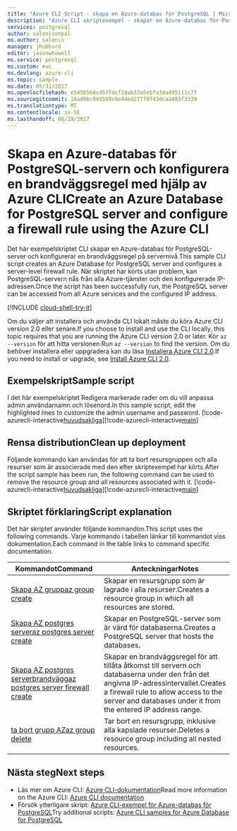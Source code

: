 ```yaml
---
title: "Azure CLI Script - skapa en Azure-databas för PostgreSQL | Microsoft Docs"
description: "Azure CLI skriptexempel - skapar en Azure-databas för PostgreSQL-server och konfigurerar en brandväggsregel på servernivå."
services: postgresql
author: salonisonpal
ms.author: salonis
manager: jhubbard
editor: jasonwhowell
ms.service: postgresql
ms.custom: mvc
ms.devlang: azure-cli
ms.topic: sample
ms.date: 05/31/2017
ms.openlocfilehash: e545b568cd57fdcf28ab33a5ebfa34a495111c7f
ms.sourcegitcommit: 18ad9bc049589c8e44ed277f8f43dcaa483f3339
ms.translationtype: MT
ms.contentlocale: sv-SE
ms.lasthandoff: 08/29/2017
---
```

# <a name="create-an-azure-database-for-postgresql-server-and-configure-a-firewall-rule-using-the-azure-cli"></a><span data-ttu-id="a6228-103">Skapa en Azure-databas för PostgreSQL-servern och konfigurera en brandväggsregel med hjälp av Azure CLI</span><span class="sxs-lookup"><span data-stu-id="a6228-103">Create an Azure Database for PostgreSQL server and configure a firewall rule using the Azure CLI</span></span>
<span data-ttu-id="a6228-104">Det här exempelskriptet CLI skapar en Azure-databas för PostgreSQL-server och konfigurerar en brandväggsregel på servernivå.</span><span class="sxs-lookup"><span data-stu-id="a6228-104">This sample CLI script creates an Azure Database for PostgreSQL server and configures a server-level firewall rule.</span></span> <span data-ttu-id="a6228-105">När skriptet har körts utan problem, kan PostgreSQL-servern nås från alla Azure-tjänster och den konfigurerade IP-adressen.</span><span class="sxs-lookup"><span data-stu-id="a6228-105">Once the script has been successfully run, the PostgreSQL server can be accessed from all Azure services and the configured IP address.</span></span>

[!INCLUDE [cloud-shell-try-it](../../../includes/cloud-shell-try-it.md)]

<span data-ttu-id="a6228-106">Om du väljer att installera och använda CLI lokalt måste du köra Azure CLI version 2.0 eller senare.</span><span class="sxs-lookup"><span data-stu-id="a6228-106">If you choose to install and use the CLI locally, this topic requires that you are running the Azure CLI version 2.0 or later.</span></span> <span data-ttu-id="a6228-107">Kör `az --version` för att hitta versionen.</span><span class="sxs-lookup"><span data-stu-id="a6228-107">Run `az --version` to find the version.</span></span> <span data-ttu-id="a6228-108">Om du behöver installera eller uppgradera kan du läsa [Installera Azure CLI 2.0]( /cli/azure/install-azure-cli).</span><span class="sxs-lookup"><span data-stu-id="a6228-108">If you need to install or upgrade, see [Install Azure CLI 2.0]( /cli/azure/install-azure-cli).</span></span> 

## <a name="sample-script"></a><span data-ttu-id="a6228-109">Exempelskript</span><span class="sxs-lookup"><span data-stu-id="a6228-109">Sample script</span></span>
<span data-ttu-id="a6228-110">I det här exempelskriptet Redigera markerade rader om du vill anpassa admin användarnamn och lösenord.</span><span class="sxs-lookup"><span data-stu-id="a6228-110">In this sample script, edit the highlighted lines to customize the admin username and password.</span></span>
<span data-ttu-id="a6228-111">[!code-azurecli-interactive[huvudsakliga](../../../cli_scripts/postgresql/create-postgresql-server-and-firewall-rule/create-postgresql-server-and-firewall-rule.sh?highlight=15-16 "skapa en Azure-databas för PostgreSQL och brandväggsregel på servernivå.")]</span><span class="sxs-lookup"><span data-stu-id="a6228-111">[!code-azurecli-interactive[main](../../../cli_scripts/postgresql/create-postgresql-server-and-firewall-rule/create-postgresql-server-and-firewall-rule.sh?highlight=15-16 "Create an Azure Database for PostgreSQL, and server-level firewall rule.")]</span></span>

## <a name="clean-up-deployment"></a><span data-ttu-id="a6228-112">Rensa distribution</span><span class="sxs-lookup"><span data-stu-id="a6228-112">Clean up deployment</span></span>
<span data-ttu-id="a6228-113">Följande kommando kan användas för att ta bort resursgruppen och alla resurser som är associerade med den efter skriptexempel har körts.</span><span class="sxs-lookup"><span data-stu-id="a6228-113">After the script sample has been run, the following command can be used to remove the resource group and all resources associated with it.</span></span>
<span data-ttu-id="a6228-114">[!code-azurecli-interactive[huvudsakliga](../../../cli_scripts/postgresql/create-postgresql-server-and-firewall-rule/delete-postgresql.sh "ta bort resursgruppen.")]</span><span class="sxs-lookup"><span data-stu-id="a6228-114">[!code-azurecli-interactive[main](../../../cli_scripts/postgresql/create-postgresql-server-and-firewall-rule/delete-postgresql.sh "Delete the resource group.")]</span></span>

## <a name="script-explanation"></a><span data-ttu-id="a6228-115">Skriptet förklaring</span><span class="sxs-lookup"><span data-stu-id="a6228-115">Script explanation</span></span>
<span data-ttu-id="a6228-116">Det här skriptet använder följande kommandon.</span><span class="sxs-lookup"><span data-stu-id="a6228-116">This script uses the following commands.</span></span> <span data-ttu-id="a6228-117">Varje kommando i tabellen länkar till kommandot viss dokumentation.</span><span class="sxs-lookup"><span data-stu-id="a6228-117">Each command in the table links to command specific documentation.</span></span>

| <span data-ttu-id="a6228-118">**Kommandot**</span><span class="sxs-lookup"><span data-stu-id="a6228-118">**Command**</span></span> | <span data-ttu-id="a6228-119">**Anteckningar**</span><span class="sxs-lookup"><span data-stu-id="a6228-119">**Notes**</span></span> |
|---|---|
| [<span data-ttu-id="a6228-120">Skapa AZ grupp</span><span class="sxs-lookup"><span data-stu-id="a6228-120">az group create</span></span>](/cli/azure/group#create) | <span data-ttu-id="a6228-121">Skapar en resursgrupp som är lagrade i alla resurser.</span><span class="sxs-lookup"><span data-stu-id="a6228-121">Creates a resource group in which all resources are stored.</span></span> |
| [<span data-ttu-id="a6228-122">Skapa AZ postgres server</span><span class="sxs-lookup"><span data-stu-id="a6228-122">az postgres server create</span></span>](/cli/azure/postgres/server#create) | <span data-ttu-id="a6228-123">Skapar en PostgreSQL-server som är värd för databaserna.</span><span class="sxs-lookup"><span data-stu-id="a6228-123">Creates a PostgreSQL server that hosts the databases.</span></span> |
| [<span data-ttu-id="a6228-124">Skapa AZ postgres serverbrandvägg</span><span class="sxs-lookup"><span data-stu-id="a6228-124">az postgres server firewall create</span></span>](/cli/azure/postgres/server/firewall-rule#create) | <span data-ttu-id="a6228-125">Skapar en brandväggsregel för att tillåta åtkomst till servern och databaserna under den från det angivna IP-adressintervallet.</span><span class="sxs-lookup"><span data-stu-id="a6228-125">Creates a firewall rule to allow access to the server and databases under it from the entered IP address range.</span></span> |
| [<span data-ttu-id="a6228-126">ta bort grupp AZ</span><span class="sxs-lookup"><span data-stu-id="a6228-126">az group delete</span></span>](/cli/azure/group#delete) | <span data-ttu-id="a6228-127">Tar bort en resursgrupp, inklusive alla kapslade resurser.</span><span class="sxs-lookup"><span data-stu-id="a6228-127">Deletes a resource group including all nested resources.</span></span> |

## <a name="next-steps"></a><span data-ttu-id="a6228-128">Nästa steg</span><span class="sxs-lookup"><span data-stu-id="a6228-128">Next steps</span></span>
- <span data-ttu-id="a6228-129">Läs mer om Azure CLI: [Azure CLI-dokumentation](/cli/azure/overview)</span><span class="sxs-lookup"><span data-stu-id="a6228-129">Read more information on the Azure CLI: [Azure CLI documentation](/cli/azure/overview)</span></span>
- <span data-ttu-id="a6228-130">Försök ytterligare skript: [Azure CLI-exempel för Azure-databas för PostgreSQL](../sample-scripts-azure-cli.md)</span><span class="sxs-lookup"><span data-stu-id="a6228-130">Try additional scripts: [Azure CLI samples for Azure Database for PostgreSQL](../sample-scripts-azure-cli.md)</span></span>
